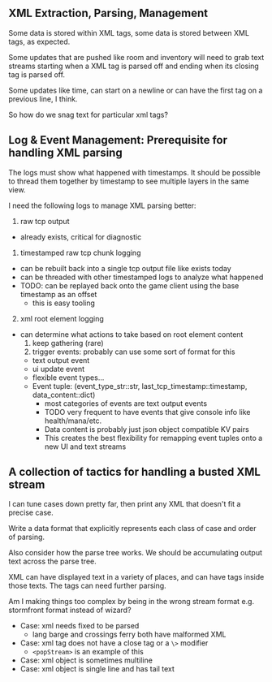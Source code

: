 
## XML Extraction, Parsing, Management

Some data is stored within XML tags, some data is stored between XML tags, as expected.

Some updates that are pushed like room and inventory will need to grab text streams starting when a XML tag is parsed off and ending when its closing tag is parsed off.

Some updates like time, can start on a newline or can have the first tag on a previous line, I think.

So how do we snag text for particular xml tags?


## Log & Event Management: Prerequisite for handling XML parsing

The logs must show what happened with timestamps. It should be possible to thread them together by timestamp to see multiple layers in the same view.

I need the following logs to manage XML parsing better:
1. raw tcp output
  - already exists, critical for diagnostic
1. timestamped raw tcp chunk logging
  - can be rebuilt back into a single tcp output file like exists today
  - can be threaded with other timestamped logs to analyze what happened
  - TODO: can be replayed back onto the game client using the base timestamp as an offset
    - this is easy tooling
2. xml root element logging
  - can determine what actions to take based on root element content
    1. keep gathering (rare)
    2. trigger events: probably can use some sort of format for this
      - text output event
      - ui update event
      - flexible event types...
      - Event tuple: (event_type_str::str, last_tcp_timestamp::timestamp, data_content::dict)
        - most categories of events are text output events
        - TODO very frequent to have events that give console info like health/mana/etc.  
        - Data content is probably just json object compatible KV pairs
        - This creates the best flexibility for remapping event tuples onto a new UI and text streams


## A collection of tactics for handling a busted XML stream

I can tune cases down pretty far, then print any XML that doesn't fit a precise case.

Write a data format that explicitly represents each class of case and order of parsing.

Also consider how the parse tree works.  We should be accumulating output text across the parse tree.

XML can have displayed text in a variety of places, and can have tags inside those texts.  The tags can need further parsing.

Am I making things too complex by being in the wrong stream format e.g. stormfront format instead of wizard?

- Case: xml needs fixed to be parsed
  - lang barge and crossings ferry both have malformed XML
- Case: xml tag does not have a close tag or a `\>` modifier
  - `<popStream>` is an example of this
- Case: xml object is sometimes multiline
- Case: xml object is single line and has tail text

